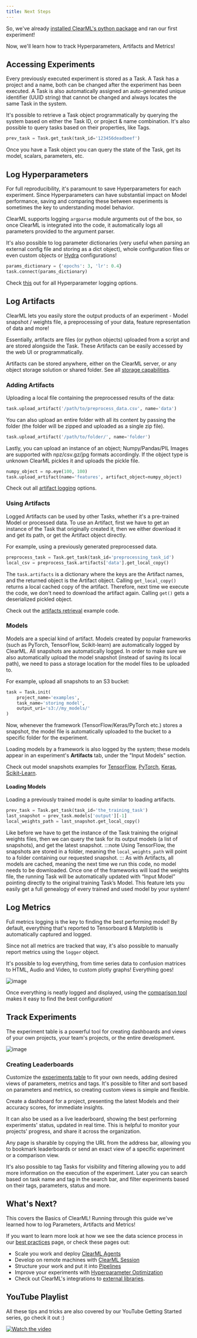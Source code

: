 ```yaml
---
title: Next Steps
---
```


So, we've already [installed ClearML's python package](ds_first_steps.md) and ran our first experiment!

Now, we'll learn how to track Hyperparameters, Artifacts and Metrics!

## Accessing Experiments

Every previously executed experiment is stored as a Task.
A Task has a project and a name, both can be changed after the experiment has been executed.
A Task is also automatically assigned an auto-generated unique identifier (UUID string) that cannot be changed and always locates the same Task in the system.

It's possible to retrieve a Task object programmatically by querying the system based on either the Task ID,
or project & name combination. It's also possible to query tasks based on their properties, like Tags.

```python
prev_task = Task.get_task(task_id='123456deadbeef')
```

Once you have a Task object you can query the state of the Task, get its model, scalars, parameters, etc.

## Log Hyperparameters

For full reproducibility, it's paramount to save Hyperparameters for each experiment. Since Hyperparameters can have substantial impact
on Model performance, saving and comparing these between experiments is sometimes the key to understanding model behavior.

ClearML supports logging `argparse` module arguments out of the box, so once ClearML is integrated into the code, it automatically logs all parameters provided to the argument parser.

It's also possible to log parameter dictionaries (very useful when parsing an external config file and storing as a dict object),
whole configuration files or even custom objects or [Hydra](https://hydra.cc/docs/intro/) configurations!

```python
params_dictionary = {'epochs': 3, 'lr': 0.4}
task.connect(params_dictionary)
```

Check [this](../../fundamentals/hyperparameters.md) out for all Hyperparameter logging options.

## Log Artifacts

ClearML lets you easily store the output products of an experiment - Model snapshot / weights file, a preprocessing of your data, feature representation of data and more!

Essentially, artifacts are files (or python objects) uploaded from a script and are stored alongside the Task.
These Artifacts can be easily accessed by the web UI or programmatically.

Artifacts can be stored anywhere, either on the ClearML server, or any object storage solution or shared folder.
See all [storage capabilities](../../integrations/storage.md).


### Adding Artifacts

Uploading a local file containing the preprocessed results of the data:
```python
task.upload_artifact('/path/to/preprocess_data.csv', name='data')
```

You can also upload an entire folder with all its content by passing the folder (the folder will be zipped and uploaded as a single zip file).
```python
task.upload_artifact('/path/to/folder/', name='folder')
```

Lastly, you can upload an instance of an object; Numpy/Pandas/PIL Images are supported with npz/csv.gz/jpg formats accordingly.
If the object type is unknown ClearML pickles it and uploads the pickle file.

```python
numpy_object = np.eye(100, 100)
task.upload_artifact(name='features', artifact_object=numpy_object)
```

Check out all [artifact logging](../../clearml_sdk/task_sdk.md#artifacts) options.

### Using Artifacts

Logged Artifacts can be used by other Tasks, whether it's a pre-trained Model or processed data.
To use an Artifact, first we have to get an instance of the Task that originally created it,
then we either download it and get its path, or get the Artifact object directly.

For example, using a previously generated preprocessed data.

```python
preprocess_task = Task.get_task(task_id='preprocessing_task_id')
local_csv = preprocess_task.artifacts['data'].get_local_copy()
```

The `task.artifacts` is a dictionary where the keys are the Artifact names, and the returned object is the Artifact object.
Calling `get_local_copy()` returns a local cached copy of the artifact. Therefore, next time we execute the code, we don't
need to download the artifact again.
Calling `get()` gets a deserialized pickled object.

Check out the [artifacts retrieval](https://github.com/allegroai/clearml/blob/master/examples/reporting/artifacts_retrieval.py) example code.

### Models

Models are a special kind of artifact.
Models created by popular frameworks (such as PyTorch, TensorFlow, Scikit-learn) are automatically logged by ClearML.
All snapshots are automatically logged. In order to make sure we also automatically upload the model snapshot (instead of saving its local path),
we need to pass a storage location for the model files to be uploaded to.

For example, upload all snapshots to an S3 bucket:
```python
task = Task.init(
    project_name='examples',
    task_name='storing model',
    output_uri='s3://my_models/'
)
```

Now, whenever the framework (TensorFlow/Keras/PyTorch etc.) stores a snapshot, the model file is automatically uploaded to the bucket to a specific folder for the experiment.

Loading models by a framework is also logged by the system; these models appear in an experiment's **Artifacts** tab,
under the "Input Models" section.

Check out model snapshots examples for [TensorFlow](https://github.com/allegroai/clearml/blob/master/examples/frameworks/tensorflow/tensorflow_mnist.py),
[PyTorch](https://github.com/allegroai/clearml/blob/master/examples/frameworks/pytorch/pytorch_mnist.py),
[Keras](https://github.com/allegroai/clearml/blob/master/examples/frameworks/keras/keras_tensorboard.py),
[Scikit-Learn](https://github.com/allegroai/clearml/blob/master/examples/frameworks/scikit-learn/sklearn_joblib_example.py).

#### Loading Models
Loading a previously trained model is quite similar to loading artifacts.

```python
prev_task = Task.get_task(task_id='the_training_task')
last_snapshot = prev_task.models['output'][-1]
local_weights_path = last_snapshot.get_local_copy()
```

Like before we have to get the instance of the Task training the original weights files, then we can query the task for its output models (a list of snapshots), and get the latest snapshot.
:::note
Using TensorFlow, the snapshots are stored in a folder, meaning the `local_weights_path` will point to a folder containing our requested snapshot.
:::
As with Artifacts, all models are cached, meaning the next time we run this code, no model needs to be downloaded.
Once one of the frameworks will load the weights file, the running Task will be automatically updated with “Input Model” pointing directly to the original training Task’s Model.
This feature lets you easily get a full genealogy of every trained and used model by your system!

## Log Metrics

Full metrics logging is the key to finding the best performing model!
By default, everything that's reported to Tensorboard & Matplotlib is automatically captured and logged.

Since not all metrics are tracked that way, it's also possible to manually report metrics using the `logger` object.

It's possible to log everything, from time series data to confusion matrices to HTML, Audio and Video, to custom plotly graphs! Everything goes!

![image](../../img/report_plotly.png)

Once everything is neatly logged and displayed, using the [comparison tool](../../webapp/webapp_exp_comparing.md) makes it easy to find the best configuration!


## Track Experiments

The experiment table is a powerful tool for creating dashboards and views of your own projects, your team's projects, or the entire development.

![image](../../img/webapp_experiment_table.png)


### Creating Leaderboards
Customize the [experiments table](../../webapp/webapp_exp_table.md) to fit your own needs, adding desired views of parameters, metrics and tags.
It's possible to filter and sort based on parameters and metrics, so creating custom views is simple and flexible.

Create a dashboard for a project, presenting the latest Models and their accuracy scores, for immediate insights.

It can also be used as a live leaderboard, showing the best performing experiments' status, updated in real time.
This is helpful to monitor your projects' progress, and share it across the organization.

Any page is sharable by copying the URL from the address bar, allowing you to bookmark leaderboards or send an exact view of a specific experiment or a comparison view.

It's also possible to tag Tasks for visibility and filtering allowing you to add more information on the execution of the experiment.
Later you can search based on task name and tag in the search bar, and filter experiments based on their tags, parameters, status and more.

## What's Next?

This covers the Basics of ClearML! Running through this guide we've learned how to log Parameters, Artifacts and Metrics!

If you want to learn more look at how we see the data science process in our [best practices](best_practices.md) page,
or check these pages out:

- Scale you work and deploy [ClearML Agents](../../clearml_agent.md)
- Develop on remote machines with [ClearML Session](../../apps/clearml_session.md)
- Structure your work and put it into [Pipelines](../../pipelines/pipelines.md)
- Improve your experiments with [Hyperparameter Optimization](../../fundamentals/hpo.md)
- Check out ClearML's integrations to [external libraries](../../integrations/libraries.md).

## YouTube Playlist

All these tips and tricks are also covered by our YouTube Getting Started series, go check it out :)

[![Watch the video](https://img.youtube.com/vi/kyOfwVg05EM/hqdefault.jpg)](https://www.youtube.com/watch?v=kyOfwVg05EM&list=PLMdIlCuMqSTnoC45ME5_JnsJX0zWqDdlO&index=3)
